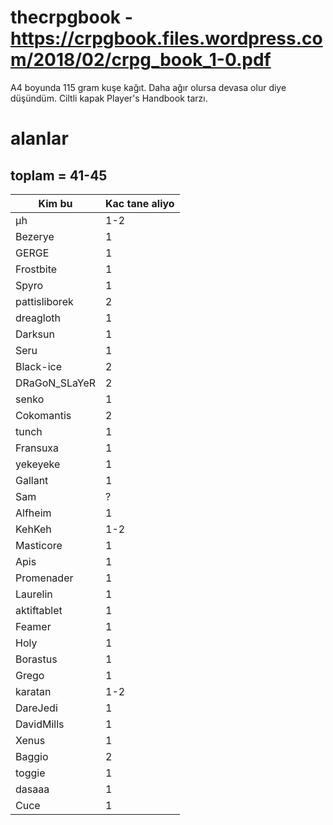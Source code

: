 # thecrpgbook - https://crpgbook.files.wordpress.com/2018/02/crpg_book_1-0.pdf

A4 boyunda 115 gram kuşe kağıt. Daha ağır olursa devasa olur diye düşündüm. Ciltli kapak Player's Handbook tarzı.

# alanlar

## toplam = 41-45

| Kim bu            | Kac tane aliyo |
| ----------------- | -------------- |
| µh                | 1-2            |
| Bezerye           | 1              |
| GERGE             | 1              |
| Frostbite         | 1              |
| Spyro             | 1              |
| pattisliborek     | 2              |
| dreagloth         | 1              |
| Darksun           | 1              |
| Seru              | 1              |
| Black-ice         | 2              |
| DRaGoN_SLaYeR     | 2              |
| senko             | 1              |
| Cokomantis        | 2              |
| tunch             | 1              |
| Fransuxa          | 1              |
| yekeyeke          | 1              |
| Gallant           | 1              |
| Sam               | ?              |
| Alfheim           | 1              |
| KehKeh            | 1-2            |
| Masticore         | 1              |
| Apis              | 1              |
| Promenader        | 1              |
| Laurelin          | 1              |
| aktiftablet       | 1              |
| Feamer            | 1              |
| Holy              | 1              |
| Borastus          | 1              |
| Grego             | 1              |
| karatan           | 1-2            |
| DareJedi          | 1              |
| DavidMills        | 1              |
| Xenus             | 1              |
| Baggio            | 2              |
| toggie            | 1              |
| dasaaa            | 1              |
| Cuce              | 1              |

